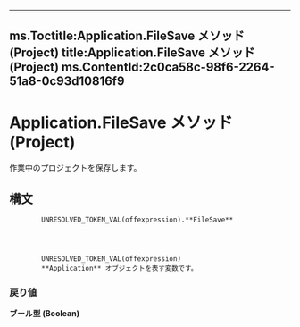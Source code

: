 

---
ms.Toctitle:Application.FileSave メソッド (Project)
title:Application.FileSave メソッド (Project)
ms.ContentId:2c0ca58c-98f6-2264-51a8-0c93d10816f9
---
# Application.FileSave メソッド (Project)




作業中のプロジェクトを保存します。

## 構文

            UNRESOLVED_TOKEN_VAL(offexpression).**FileSave**




            UNRESOLVED_TOKEN_VAL(offexpression)
            **Application** オブジェクトを表す変数です。

### 戻り値
**ブール型 (Boolean)**






